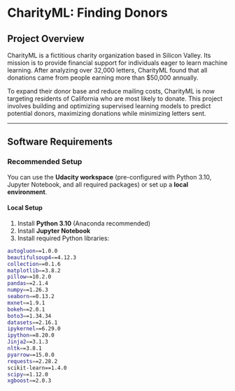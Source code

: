 # CharityML: Finding Donors

## Project Overview
CharityML is a fictitious charity organization based in Silicon Valley. Its mission is to provide financial support for individuals eager to learn machine learning. After analyzing over 32,000 letters, CharityML found that all donations came from people earning more than $50,000 annually.  

To expand their donor base and reduce mailing costs, CharityML is now targeting residents of California who are most likely to donate. This project involves building and optimizing supervised learning models to predict potential donors, maximizing donations while minimizing letters sent.

---

## Software Requirements

### Recommended Setup
You can use the **Udacity workspace** (pre-configured with Python 3.10, Jupyter Notebook, and all required packages) or set up a **local environment**.

#### Local Setup
1. Install **Python 3.10** (Anaconda recommended)
2. Install **Jupyter Notebook**
3. Install required Python libraries:

```bash
autogluon==1.0.0
beautifulsoup4==4.12.3
collection==0.1.6
matplotlib==3.8.2
pillow==10.2.0
pandas==2.1.4
numpy==1.26.3
seaborn==0.13.2
mxnet==1.9.1
bokeh==2.0.1
boto3==1.34.34
datasets==2.16.1
ipykernel==6.29.0
ipython==8.20.0
Jinja2==3.1.3
nltk==3.8.1
pyarrow==15.0.0
requests==2.28.2
scikit-learn==1.4.0
scipy==1.12.0
xgboost==2.0.3
